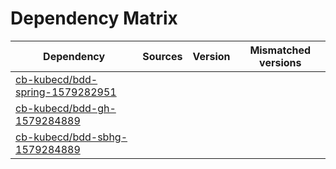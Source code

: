 # Dependency Matrix

Dependency | Sources | Version | Mismatched versions
---------- | ------- | ------- | -------------------
[cb-kubecd/bdd-spring-1579282951](https://github.com/cb-kubecd/bdd-spring-1579282951.git) |  | []() | 
[cb-kubecd/bdd-gh-1579284889](https://github.com/cb-kubecd/bdd-gh-1579284889.git) |  | []() | 
[cb-kubecd/bdd-sbhg-1579284889](https://github.com/cb-kubecd/bdd-sbhg-1579284889.git) |  | []() | 
